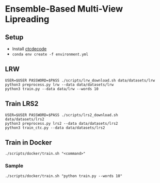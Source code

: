 # Ensemble-Based Multi-View Lipreading


## Setup
- Install [ctcdecode](https://github.com/parlance/ctcdecode)
- `conda env create -f environment.yml`

## LRW

    USER=$USER PASSWORD=$PASS ./scripts/lrw_download.sh data/datasets/lrw
    python3 preprocess.py lrw --data data/datasets/lrw
    python3 train.py --data data/lrw --words 10

## Train LRS2

    USER=$USER PASSWORD=$PASS ./scripts/lrs2_download.sh data/datasets/lrs2
    python3 preprocess.py lrs2 --data data/datasets/lrs2
    python3 train_ctc.py --data data/datasets/lrs2

## Train in Docker

    ./scripts/docker/train.sh "<command>"

### Sample

    ./scripts/docker/train.sh "python train.py --words 10"

